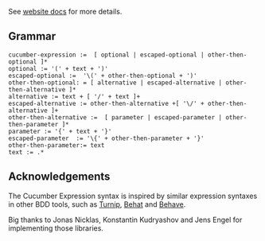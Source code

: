 See [website docs](https://cucumber.io/docs/cucumber/cucumber-expressions/) for more details.


## Grammar ##

```
cucumber-expression :=  [ optional | escaped-optional | other-then-optional ]*
optional := '(' + text + ')'
escaped-optional :=  '\(' + other-then-optional + ')'
other-then-optional: = [ alternative | escaped-alternative | other-then-alternative ]*
alternative := text + [ '/' + text ]+
escaped-alternative := other-then-alternative +[ '\/' + other-then-alternative ]+
other-then-alternative :=  [ parameter | escaped-parameter | other-then-parameter ]*
parameter := '{' + text + '}' 
escaped-parameter  := '\{' + other-then-parameter + '}'
other-then-parameter:= text
text := .*
```

## Acknowledgements

The Cucumber Expression syntax is inspired by similar expression syntaxes in
other BDD tools, such as [Turnip](https://github.com/jnicklas/turnip), [Behat](https://github.com/Behat/Behat) and [Behave](https://github.com/behave/behave).

Big thanks to Jonas Nicklas, Konstantin Kudryashov and Jens Engel for
implementing those libraries.

